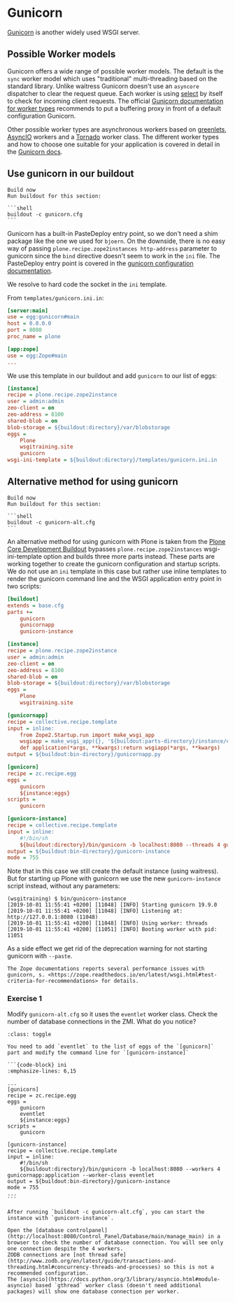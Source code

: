 # Gunicorn

[Gunicorn](https://gunicorn.org/) is another widely used WSGI server.

## Possible Worker models

Gunicorn offers a wide range of possible worker models.
The default is the `sync` worker model which uses "traditional" multi-threading based on the standard library.
Unlike waitress Gunicorn doesn't use an `asyncore` dispatcher to clear the request queue.
Each worker is using [select](https://github.com/benoitc/gunicorn/blob/e147feaf8b12267ff9bb3c06ad45a2738a4027df/gunicorn/workers/sync.py#L34) by itself to check for incoming client requests.
The official [Gunicorn documentation for worker types](http://docs.gunicorn.org/en/latest/design.html#choosing-a-worker-type) recommends to put a buffering proxy in front of a default configuration Gunicorn.

Other possible worker types are asynchronous workers based on [greenlets](https://greenlet.readthedocs.io/en/latest/), [AsyncIO](https://docs.python.org/3/library/asyncio.html#module-asyncio) workers and a [Tornado](https://www.tornadoweb.org/en/stable/) worker class.
The different worker types and how to choose one suitable for your application is covered in detail in the [Gunicorn docs](http://docs.gunicorn.org/en/latest/design.html).

## Use gunicorn in our buildout

````{sidebar}
Build now
Run buildout for this section:

```shell
buildout -c gunicorn.cfg
```
````

Gunicorn has a built-in PasteDeploy entry point, so we don't need a shim package like the one we used for `bjoern`.
On the downside, there is no easy way of passing `plone.recipe.zope2instances http-address` parameter to gunicorn since the `bind` directive doesn't seem to work in the `ini` file.
The PasteDeploy entry point is covered in the [gunicorn configuration documentation](http://docs.gunicorn.org/en/stable/configure.html).

We resolve to hard code the socket in the `ini` template.

From `templates/gunicorn.ini.in`:

```ini
[server:main]
use = egg:gunicorn#main
host = 0.0.0.0
port = 8080
proc_name = plone

[app:zope]
use = egg:Zope#main
...
```

We use this template in our buildout and add `gunicorn` to our list of eggs:

```ini
[instance]
recipe = plone.recipe.zope2instance
user = admin:admin
zeo-client = on
zeo-address = 8100
shared-blob = on
blob-storage = ${buildout:directory}/var/blobstorage
eggs =
    Plone
    wsgitraining.site
    gunicorn
wsgi-ini-template = ${buildout:directory}/templates/gunicorn.ini.in
```

## Alternative method for using gunicorn

````{sidebar}
Build now
Run buildout for this section:

```shell
buildout -c gunicorn-alt.cfg
```
````

An alternative method for using gunicorn with Plone is taken from the [Plone Core Development Buildout](https://github.com/plone/buildout.coredev) bypasses `plone.recipe.zope2instances` wsgi-ini-template option and builds three more parts instead.
These parts are working together to create the gunicorn configuration and startup scripts.
We do not use an `ini` template in this case but rather use inline templates to render the gunicorn command line and the WSGI application entry point in two scripts:

```ini
[buildout]
extends = base.cfg
parts +=
    gunicorn
    gunicornapp
    gunicorn-instance

[instance]
recipe = plone.recipe.zope2instance
user = admin:admin
zeo-client = on
zeo-address = 8100
shared-blob = on
blob-storage = ${buildout:directory}/var/blobstorage
eggs =
    Plone
    wsgitraining.site

[gunicornapp]
recipe = collective.recipe.template
input = inline:
    from Zope2.Startup.run import make_wsgi_app
    wsgiapp = make_wsgi_app({}, '${buildout:parts-directory}/instance/etc/zope.conf')
    def application(*args, **kwargs):return wsgiapp(*args, **kwargs)
output = ${buildout:bin-directory}/gunicornapp.py

[gunicorn]
recipe = zc.recipe.egg
eggs =
    gunicorn
    ${instance:eggs}
scripts =
    gunicorn

[gunicorn-instance]
recipe = collective.recipe.template
input = inline:
    #!/bin/sh
    ${buildout:directory}/bin/gunicorn -b localhost:8080 --threads 4 gunicornapp:application
output = ${buildout:bin-directory}/gunicorn-instance
mode = 755
```

Note that in this case we still create the default instance (using waitress).
But for starting up Plone with gunicorn we use the new `gunicorn-instance` script instead, without any parameters:

```shell
(wsgitraining) $ bin/gunicorn-instance
[2019-10-01 11:55:41 +0200] [11048] [INFO] Starting gunicorn 19.9.0
[2019-10-01 11:55:41 +0200] [11048] [INFO] Listening at: http://127.0.0.1:8080 (11048)
[2019-10-01 11:55:41 +0200] [11048] [INFO] Using worker: threads
[2019-10-01 11:55:41 +0200] [11051] [INFO] Booting worker with pid: 11051
```

As a side effect we get rid of the deprecation warning for not starting gunicorn with `--paste`.

```{note}
The Zope documentations reports several performance issues with gunicorn, s. <https://zope.readthedocs.io/en/latest/wsgi.html#test-criteria-for-recommendations> for details.
```

### Exercise 1

Modify `gunicorn-alt.cfg` so it uses the `eventlet` worker class. Check the number of database connections in the ZMI. What do you notice?

````{admonition} Solution
:class: toggle

You need to add `eventlet` to the list of eggs of the `[gunicorn]` part and modify the command line for `[gunicorn-instance]`

```{code-block} ini
:emphasize-lines: 6,15

...
[gunicorn]
recipe = zc.recipe.egg
eggs =
    gunicorn
    eventlet
    ${instance:eggs}
scripts =
    gunicorn

[gunicorn-instance]
recipe = collective.recipe.template
input = inline:
    #!/bin/sh
    ${buildout:directory}/bin/gunicorn -b localhost:8080 --workers 4 gunicornapp:application --worker-class eventlet
output = ${buildout:bin-directory}/gunicorn-instance
mode = 755
...
```

After running `buildout -c gunicorn-alt.cfg`, you can start the instance with `gunicorn-instance`.

Open the [database controlpanel](http://localhost:8080/Control_Panel/Database/main/manage_main) in a browser to check the number of database connection. You will see only one connection despite the 4 workers.
ZODB connections are [not thread safe](http://www.zodb.org/en/latest/guide/transactions-and-threading.html#concurrency-threads-and-processes) so this is not a recommended configuration.
The [asyncio](https://docs.python.org/3/library/asyncio.html#module-asyncio) based `gthread` worker class (doesn't need additional packages) will show one database connection per worker.
````
